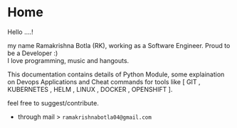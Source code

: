 # Home

Hello ....!

my name Ramakrishna Botla (RK), working as a Software Engineer. Proud to be a Developer :)  
I love programming, music and hangouts.

This documentation contains details of Python Module, some explaination on Devops Applications and Cheat commands for tools like [ GIT , KUBERNETES , HELM , LINUX , DOCKER , OPENSHIFT ].

feel free to suggest/contribute.

- through mail > ```ramakrishnabotla04@gmail.com```
